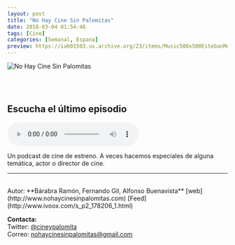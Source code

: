 ```yaml
---
layout: post
title: "No Hay Cine Sin Palomitas"
date: 2018-03-04 01:54:48
tags: [Cine]
categories: [Semanal, Espana]
preview: https://ia601503.us.archive.org/23/items/Music500x500EstebanMontoya/Logovertical_300NohaycineSinpalomitas.png
---
```


![No Hay Cine Sin Palomitas](https://ia601503.us.archive.org/23/items/Music500x500EstebanMontoya/Logovertical_500NohaycineSinpalomitas.png)

<br/>
<br/>

## Escucha el último episodio

<!--reproductor-feed=http://www.ivoox.com/podcast-no-hay-cine-sin-palomitas_fg_f1178206_filtro_1.xml-->
<!--reproductor-start-->
<audio id="audio" preload="auto" controls="" src="http://www.ivoox.com/no-hay-cine-sin-palomitas-080-ready_mf_24959248_feed_1.mp3"></audio>
<!--reproductor-end-->

Un podcast de cine de estreno. A veces hacemos especiales de alguna temática, actor o director de cine.  

_ _ _
<br>
Autor: **Bárabra Ramón, Fernando Gil, Alfonso Buenavista**
[web](http://www.nohaycinesinpalomitas.com)  
[Feed](http://www.ivoox.com/s_p2_178206_1.html)  


**Contacta:**  
Twitter: [@cineypalomita](https://twitter.com/cineypalomita)  
Correo: [nohaycinesinpalomitas@gmail.com](mailto:nohaycinesinpalomitas@gmail.com)  

